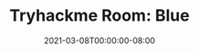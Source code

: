 ---
layout: hackmelayout
title: "Tryhackme Room: Blue"
date: 2021-03-08T00:00:00-08:00
categories: hackme
---